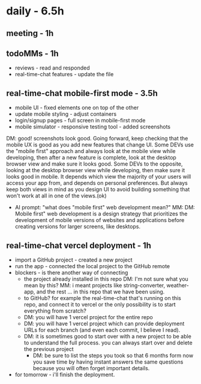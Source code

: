 # daily - 6.5h

## meeting - 1h

## todoMMs - 1h
* reviews - read and responded
* real-time-chat features - update the file

## real-time-chat mobile-first mode - 3.5h
* mobile UI - fixed elements one on top of the other
* update mobile styling - adjust containers
* login/signup pages - full screen in mobile-first mode
* mobile simulator - responsive testing tool - added screenshots

DM: good! screenshots look good. Going forward, keep checking that the mobile UX is good as you add new features that change UI. Some DEVs use the "mobile first" approach and always look at the mobile view while developing, then after a new feature is complete, look at the desktop browser view and make sure it looks good. Some DEVs to the opposite, looking at the desktop browser view while developing, then make sure it looks good in mobile. It depends which view the majority of your users will access your app from, and depends on personal preferences. But always keep both views in mind as you design UI to avoid building something that won't work at all in one of the views.(ok)
* AI prompt: "what does "mobile first" web development mean?" MM: DM: Mobile first" web development is a design strategy that prioritizes the development of mobile versions of websites and applications before creating versions for larger screens, like desktops.

## real-time-chat vercel deployment - 1h
* import a GitHub project - created a new project 
* run the app - connected the local project to the GitHub remote
* blockers - is there another way of connecting 
  * the project already installed in this repo DM: I'm not sure what you mean by this? MM: i meant projects like string-converter, weather-app, and the rest ... in this repo that we have been using.
  * to GitHub? for example the real-time-chat that's running on this repo, and connect it to vercel or the only possibility is to start everything from scratch?
  * DM: you will have 1 vercel project for the entire repo 
  * DM: you will have 1 vercel project which can provide deployment URLs for each branch (and even each commit, I believe I read). 
  * DM: it is sometimes good to start over with a new project to be able to understand the full process. you can always start over and delete the previous project
    * DM: be sure to list the steps you took so that 6 months form now you save time by having instant answers the same questions because you will often forget important details. 
* for tomorrow - i'll finish the deployment.

